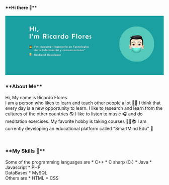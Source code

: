 <h4>**Hi there 👋**</h4>
<p align="center" style="margin:auto;">
  <img src="https://github.com/RicardoFlores01/RicardoFlores01/blob/master/portada.png">
</p>
<h3>**About Me** </h3>
<p>Hi, My name is Ricardo Flores.<br>
  I am a person who likes to learn and teach other people a lot 👨‍🏫 I think that every day is a new opportunity to learn.
  I like to research and learn from the cultures of the other countries 🌎
  I like to listen to music 🎧 and do meditation exercises.
  My favorite hobby is taking courses 👨‍💻📚
  I am currently developing an educational platform called "SmartMind Edu" 💙
</p>
<br>
<h3>**My Skills 🧠** </h3>
<p>
  Some of the programming languages are
  * C++
  * C sharp (C·)
  * Java 
  * Javascript
  * PHP 
  <br>
  DataBases
  * MySQL
  <br>
  Others are 
  * HTML
  * CSS
</p>
